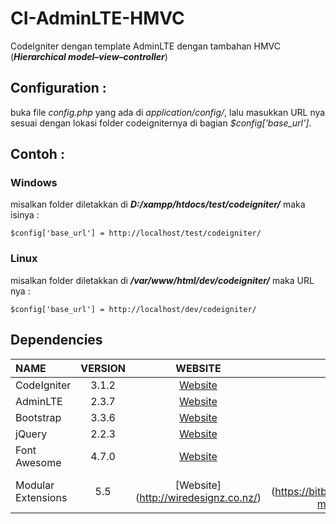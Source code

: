 # CI-AdminLTE-HMVC
CodeIgniter dengan template AdminLTE dengan tambahan HMVC (**_Hierarchical model–view–controller_**)

## Configuration :
buka file *config.php* yang ada di *application/config/*, lalu masukkan URL nya sesuai dengan lokasi folder codeigniternya di bagian *$config['base_url']*.

## Contoh :
### Windows
misalkan folder diletakkan di **_D:/xampp/htdocs/test/codeigniter/_**
maka isinya  :
```
$config['base_url'] = http://localhost/test/codeigniter/
```
### Linux
misalkan folder diletakkan di **_/var/www/html/dev/codeigniter/_**
maka URL nya :
```
$config['base_url'] = http://localhost/dev/codeigniter/
```

## Dependencies
| NAME | VERSION | WEBSITE | REPOSITORY |
| :--- | :---: | :---: | :---: |
| CodeIgniter | 3.1.2 | [Website](http://codeigniter.com) | [Github](https://github.com/bcit-ci/CodeIgniter/)
| AdminLTE | 2.3.7 | [Website](https://almsaeedstudio.com) | [Github](https://github.com/almasaeed2010/AdminLTE/)
| Bootstrap | 3.3.6 | [Website](http://getbootstrap.com) | [Github](https://github.com/twbs/bootstrap)
| jQuery | 2.2.3 | [Website](http://jquery.com) | [Github](https://github.com/jquery/jquery)
| Font Awesome | 4.7.0 | [Website](http://fortawesome.github.io/Font-Awesome/) | [Github](https://github.com/FortAwesome/Font-Awesome)
| Modular Extensions | 5.5 | [Website] (http://wiredesignz.co.nz/) | [Bitbucket] (https://bitbucket.org/wiredesignz/codeigniter-modular-extensions-hmvc)
